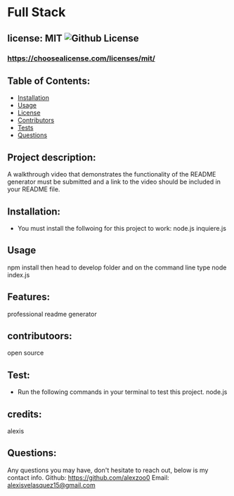 
  # Full Stack
  ## license: MIT ![Github License](https://img.shields.io/github/license/Naereen/StrapDown.js.svg)
  ### https://choosealicense.com/licenses/mit/
  ## Table of Contents:
  * [Installation](#installation)
  * [Usage](#usage)
  * [License](#license)
  * [Contributors](#contributors)
  * [Tests](#tests)
  * [Questions](#questions)
  ## Project description:
  A walkthrough video that demonstrates the functionality of the README generator must be submitted and a link to the video should be included in your README file.
  ## Installation:
  - You must install the follwoing for this project to work:
  node.js inquiere.js
  ## Usage
  npm install then head to develop folder and on the command line type node index.js
  ## Features:
  professional readme generator 
  ## contributoors:
  open source
  ## Test:
  - Run the following commands in your terminal to test this project.
  node.js
  ## credits:
  alexis 
  ## Questions:
  Any questions you may have, don't hesitate to reach out, below is my contact info.
  Github: https://github.com/alexzoo0
  Email: alexisvelasquez15@gmail.com


